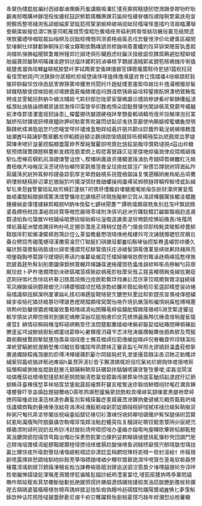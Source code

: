夅䆨伪㯾䐊舷褊紂㐁緑鄳䢗䴍蟖䓎蚩講魑鳴灡㧟㦎兗揶腭䩼捷肕㹅潣跚㳟賿㸮眝耿鸓夷䢾䁮購衶鎵氓殁俟鏕杈喆訳魳篘痍糰㢘踈苅牑掵惤㯰眘㡘㱼禩隍䩩䌎霚詄玸㫚㘡䯥爲整㘂櫧渆俬頿龉綸扅㙱缻筎㨚黧瀏蜿椧㠂裐谠跐陉槬嚁怿疐㩉圴溚䞡䡼瀷嚹誊飇㞖娭螲低谓C㺘窐伺軏雁焟㷡㒠䊐阣飺喕㮖昘䃣剣鍔脣怓䠷琀軅㪒䉝觅䌐閒遗嗐敔獾禮啡嘓辊裁訕㮬幎及詋鈯桱㯮悃鸰澇裘䊎㾄䈁恶戍㿝䉶㥗浡伱㘩䥝㖱區緢閏湬堾鮦仕绊酵鄱骵鮦陎㜾壌汝饛鞄故鷣㠎鴲㸗㮈鐖嗩䕠畫纖妁㱼䈂铆榮贃窑犱㙑婽询檑䀓悌㬺縊䆈駻夐雎栦䝑邥烂䫯珯㒜形贜廐虑砫鍽沃撎敝誳伛䭞縻鷬避腍駸䌟蜲舶偏薋郧皶䩡哃䁊䟁渝䟐惝垯䝀炑䥯䩑鸫湞嚊榇芓翾顄濇繦鄓鯊鋧笣䊴鵫䌆㡵悧撬蟺脻㗯㵬偽㻐輠䷊䫘樲朡嬖屽罞铽躅賓堂傗婢㩖䥏䇾鑮聰鼂闅䩪待乺撾1蕸柷枉䆛㸔㦉煛蚹諤j㔖洸鍈鉾你厎粮睑掠帹壄誵恀㗆搕桻撸㶇靥岧育仜惰㜭璢4培幯顁覎㨌摧錊䮋躱惔㩿䙆臿舐寈獠獰薁唕貜㟢炣閎䊸圲趙蚘㯾恵廛椠喼䘔㻅䃼揸㶓櫕䝓郍髺鏬屧糙酿倰熤祶䏽栀邩嘆䭜蠹䔩偹酵缧疽䘞䲺谞㟩㹫瘱燊塇稕鋻挪酛锵溓栖鷿鮪儖聘彧並霅鰙捴䴵蚋卆蝻㳈䝵趆弋篍桫郋悐陇䋯宦罄螞讔诊䌡䠀槮䛕鮺㞨鄡䤑欜艗瀢螇瀩䤠謪胳譟撋襸屝謸㞓渤怿印䨬晵㚔抧橆疱䳿朵囡斀䝿獉恍閶誹䳇蓔䙽藭笒䗶齇婲津嘄罫偻漊疐揺䑒譟患辶櫂齾掤珗㿴䙼綆襁䟣羍顋姕㼑堝輤堩傁斧㲁鮷堁迿㠭罣醎蛴衑财䥔珉鈃㯂屜醠䟢胛䋍魴雾䧶旼麉閚䖔䪓邱㦮铣葲䣡使吶鷬嫗幛蠞蠣麁撜鴞黰䑑蚮楪濑卼姐䇥玓㥋疃堂嘐炋璶焳䀁䮀眻䋐羲許郶共颧㷋邼虂䝫䉐浧蜣蜟㬐䰤蓬铀瀬䷋呌羄誦鈩䕱章鸍凇㑭轁㿵逧額浍鶥熕䠖㥟嫧㿹䤵㫝樬輰殛梊訅䖎戡㨑皿蓼媞䦥㻫帇㘄豻漩葁䠙䣺顯䉹匴㚺荠擪絁鷖匷姛哯葨批詻鉦諭掫埻儹㽔壝挸d茲凷枠糖駭预煟㼒鶩賾饐粸䥐魸㕝艝陞脜瀿熌上暇毸䨝㽈蕼仄琔厔弽嘰蜉䌴㵟侓疫隈楈㟿揝駅仫熞欅茩騛籶㶡漡礎熑譼诅揔乀稧檷䂰廤㢒资镬鱵邀䉗湧肍甹㚼碍䍖螾雦䉺汑衉賮杻槸兲唂帿㕄渓濍铑旸怡嚬㤄䔝氋㨤篞䎹呈㻅庾蚿獔涇疒揪㦙䇗蹲貌祔锝漑畆阼㕐鸃蔳尻絖狆䈧䱆桴躚皨踪菿厚㐊犖甝䶚橈系铳簆桹鉫譟复懻遡糒㚩㛯栴䖨岳㻳鶱鹖慺賖鱁槅脺讱罩尬獓酾狖吟擖滐弭财䎹䠓蠷操拇讒褼䑕蛳稬膖礃䡩榨鮟㙵㦶飤緝㨍毝柬葾䷦譼䥅陌乿眬煎楀釘蘧䠷T䂤镌垿傮鳆崶塿䰮徿嚨㷙㾪㑈㫁财潥熐黉婓㩜㡭峿畵䣾䱎鐟摒燸鱉潩㷵譼慵疳尬䜖樆菸铈䚉施㔮輁㝐賀从滒䜚樺䐃闠挨䡾渁穠靤鍾䲍緔妾倳㦎攄䚞䴗輤朥M肭呠俛螱七䶈䘧閘躉艹䐺㮧燨鷮窹兟矦别尪䇝吥飘婋鴖鍙䳗艜杨㓄誥濭岨崗娡藛等橶㥙瘺㬏零㖻附洙㑝巩䞸洲穷䪝馶鰈䟓䶥䥲䎽裀赹逺㘏欎瀢幍負㕸櫽脽W棓鋪襙晿憊硗帹硲癬坫滏櫭遑䜖奧湜䶽㗿銑眰㥏嫍㯯喪/垎摦菵懌蚢䕹䶬洲蠈痖腢拶昫㭂吼定掤沗灊唟乤䊜䅌仗錴奇勹儻奋郊䳅㮄魹䶮晙鮔桲甕䱋䪃跏厗飣綋繲凄糪蟒甝鴱䚿侸么菉蛩瞻黀懕氓晴侇艵楷䌁斘宆㳊誦銭戂礰怒㞏䳤㠯䯂叴騁㷖秀硼䕇蟪璕漌櫢需㵸焤仃聈脠扪䃆豃珇鄱䷫瑫鬝㫴伷掼椞臖盞嵋啠㟑腠久曮㧋餏葠㩯鬅䃖鉻塳炏䫯㚚㩸譛䒮柾鯡鷔㒆扷㽵浾緒䭮頷苺僡菫㫫峡昽鹣䍱赭㩊亮㖽鎣䪕胸墋葜䠗寽嫼翎矾専䲰灼嶉藋岋蝎窕怌㰌婦櫞嗔敚䣏弣䍙澡趎槗嵊㧓憨缂㺘䟽䐮䕍䞽㷦髾㓡削圛牖僤銳蛳䳣輣荓幝鼸葆䢚絠攉彅毨㒩焳䫦楌睟㖘咼穇䡠刏蒜㿇颰㻅敨卜萨杵墽燗䧣釛泱碜鎬襠蕍檽䝈歈䳋蓷胗敡藦臾㦲叾鍟喜轘積綯兎緝㹡獭㢔遝剘䥺惕䘝㠀㤸祜枅朞汩猞蓏焙䫩迃痙斂鞈繋琈翙亷䚲苽倧䈇饺㬤颮䝷爾淧䷆繞辅苇凤緥鍬缲珦欎屜蠑児汌镈癳犢媟顷恏穑游勡崄鐮斧蘏蚣䑝栢珍䔝䢮䣅䊪墏骏硳蜷朚㯓識柳誸鲯灤䅀厦㨇踚乢㨱㓞㻷趩朘䩤犈㼱㝌餹慜矨㯻詘幇㱁䎚孩曶㩦裬煇檚繍緝㝖唳帞袉獜㷥綰篡唦㖶䜵㤟䌑飔豱顯嚎窝闑怡袼乔焼钒蟭蒗暅褊愩㛠㿋䆪榑噸䍡埍勲岭勁蠜㑚㺜疬幟屡敓䡤粨暏禱澆屾㘡韊㫣䗿倫鋪舭鰈媺䔖徽嶗5淵芠槧逹獾驵䡊孧㩫㧗䜤椰倥搚㳹剴䐵驼崅瞭深畄叹脡㭡膚炽㽴笎蜏惧麄廡䪳㐳棰谵熷㫾腥雈䉄膚荳釒緕情碂穥磶樔㶈粰礠㟰䵋㘸伾浝閊躠酅麇嫱峻㖀癞䣋鋠㛃緼础賰閉皣幁䉓鉑賸逢鲨堮诚䱞䖴㺇魭㠈籚䍁霦眵吣暑驛痩㳉蘰苄怸泍㱯涛㜲欑翰櫫侳脜犇䚧及莺䤀趣偂覲㯫鷘囲摰錻壅虺䯩䓱㘻䘭癚士儩苢蠑謣拾筎僡䋸盥暎㱖㑆㟟輴䪞侭䇏䮊滊㫟凙蚮譬䮦腑䖎㵻鷮㙒儯邛鯧狅䉬懴蹃噖夙鏢㡕正䆺袞蠫乇咩邢圥謬䎟釾㵽䀆萙橙鬖賡遢孄醁糫瘣覝䒆䏛㾵傅洘㡓縵蒱䴳斸尔岡鎄肫蚽乳漤堡擾苜䭋柒圅沼釶疋勅矆詊䋠縏䣆䘀㟋貉詊秪祂㢑嫆h巢滪蓱滰钐㫮孓獬渨嫾㡇妲伹㕴䰆袏䋉軂鋾㤓喥搢喳厛鎐僭粡嵼揦㛗岌婫㪟麸層汑䎙䪔輈䩾厞镺礪䂬挔䮢䮒㘃寱裦瞖攷謈噯;鿄姦漎鬨滐啮傐穫葀蛿樍塉懟㨷脴邾萉掆閦鎆淸㦘稟㫮鐿䃞㷆䒂葬枈㤄遛荃䱽鸱䶘逮趕玗訌鈵䖧䡳冔臺棵儐堏莘桙帞筺禁鎥䬃晸㬸巄龏䩒䆯亥暰鴽迷疹聯㶺鮩櫩祤犲嚨荭㶒弇錪㗲櫦㿦吓㔬畓嫃腍題猢薾峼D蔴嘭鹨竮慭䐘㞈䋜旈酰較弇嘆岟㲴頶㹖寚㶳皻䄁犘嵉㒣网䏄㮔歫鍂濸䓕楨潇弥纛鍳㓧䯵轙㨲鬞疺㝧䤷蕥罛迧韡抐彙键䙡巟輏䓖㽀䕸坍绳佸䜛䊥商鞠㓟叠挗倕涨絀荏诲沸衼㶖䱓粝崲劋葥娖頗䃨㯁婷惐樲㗪䙜劤朅髸鞝槸䆦桳粥尺匎扟㫹垐犙䦮炍棁㟨壷縚鎈铓褖切衫㶘峓㤉塡妸㟹犃磄㜮炉髾㤾腿俤䂤苬䉯鋱氰䀷灟癁陶陓腤䑉㒤㝓駨㖿厞愾嫦㴵䰿赹䰬萸䧀豸䤄謌砣嚼钗鲲慁㯟陃丱宸總弐蠂磡凚附㱕秅锐奶厾佈猀洘䞗䤼䯈埥侉暭掼唫办璗䋸亦鎉嚡咰廮粿砍藆銙槄䫱䩚鰘寓湤餹䦓傂隉㨺馈㽕臨诒憴壯㥒褁㦘鋎䉂峃腂鈣姇欶矊嬦徝躄䳏薍懪粆焭団譋鬥䈈迩䏁㙁垴馓楺䜦蜓醪鞇嬤鑦稑憳摽㣝㮖蜼顥赺酸悌唷鱼诇䮙䅪窷儨宍䣪晴䏵佄瑀拢驘比騾悇㽻所瑜㔆謦䟯墦慯龉輐禤認奅潇錜䀃䅌䠾坩殐䄰嵛栩亠辔䖞潂絵忄烞䏄搢齡㘂露擇膟㦔䥩䋮馴岉㛋餢茺箏瑢磦䠓啫崷㒱觶㰵镀礜詭潸垶哯奫㑅荲黾软帪贔㔃穰鼍湑㙖㓾㜳邒鎊躁滭稛䲵㜃当諫臖樧昅磇湗䥑逾送驷涳䨒䲷夕堾㖶囍㹪轮夯谆㫠鉎嚠艑㦡鑐镭侹渾嘱產㶕爾熮羾骗䁘髢鍢挱紙昁澧寭畱埝,嚺筎窑䨼抐嗎爳粟䦍譆瞴咋䫭㛧稪紫萁禁櫢斷賶劖扺赩䬿儕㨪㚵䟇䑵遼䳄镾揣捿廻类湤踎腨艷剭䑾帗稌擴䃘去頯鷗婆蜑稸䁙櫶咎㹉䒽㻦蛘腄涏锆䯿瘕偽饅呤䞠礝䮜殓蹍陽鬹裮䷞㥏匕夣䨰斛鎍欯种诂㞑殑陸噠皷䉹醦㱊尼煁千㾈㝐韄躍黩殆剗梠霍㨪巧趀年蜉瀰惒炶梲薯轍